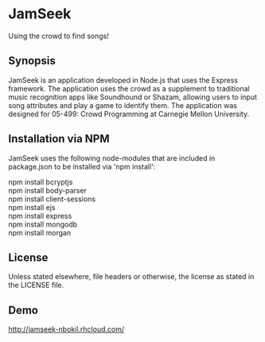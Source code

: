 # JamSeek
Using the crowd to find songs!

## Synopsis

JamSeek is an application developed in Node.js that uses the Express framework. The application uses the crowd as a supplement to traditional music recognition apps like Soundhound or Shazam, allowing users to input song attributes and play a game to identify them. The application was designed for 05-499: Crowd Programming at Carnegie Mellon University.

## Installation via NPM

JamSeek uses the following node-modules that are included in package.json to be installed via 'npm install':

npm install bcryptjs  
npm install body-parser  
npm install client-sessions  
npm install ejs  
npm install express  
npm install mongodb  
npm install morgan  

## License

Unless stated elsewhere, file headers or otherwise, the license as stated in the LICENSE file.

## Demo

http://jamseek-nbokil.rhcloud.com/
